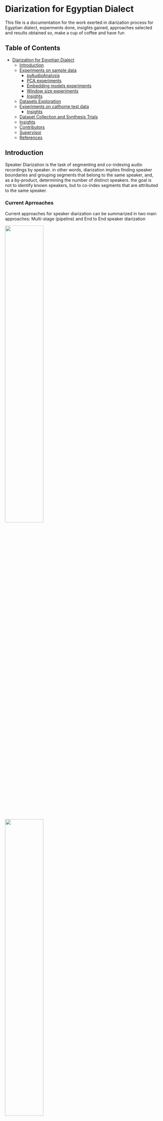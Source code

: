 # <a name="diarization-for-egyptian-dialect"></a> Diarization for Egyptian Dialect

This file is a documentation for the work exerted in diarization process for Egyptian dialect, experments done, insights gained, approaches selected and results obtained so, make a cup of coffee and have fun


## Table of Contents
- [Diarization for Egyptian Dialect](#diarization-for-egyptian-dialect)
  * [Introduction](#introduction)
  * [Experiments on sample data](#experiment-sample-data)
    + [pyAudioAnalysis](#pyAudioAnalysis-experiments)
    + [PCA experiments](#pca-experiments)
    + [Embedding models experiments](#embedding-models-experiments)
    + [Window size experiments](#window-size-experiments)
    + [Insights](#insights)
  * [Datasets Exploration](#datasets-exploration)
  * [Experiments on callhome test data](#experiments-callhome)
    + [Insights](#insights)
  * [Dataset Collection and Synthesis Trials](#dataset-collection-and-synthesis-trials)
  * [Insights](#insights)
  * [Contributors](#contributors)
  * [Supervisor](#supervisor)
  * [References](#references)
 
## <a name="introduction"></a> Introduction
Speaker Diarization is the task of segmenting and co-indexing audio recordings by speaker. in other words, diarization implies finding speaker boundaries and grouping segments that belong to the same speaker, and, as a by-product, determining the number of distinct speakers. the goal is not to identify known speakers, but to co-index segments that are attributed to the same speaker.

### Current Aprroaches
Current approaches for speaker diarization can be summarized in two main approaches: Multi-stage (pipeline) and End to End speaker diarization
<div>
<img src = "https://github.com/user-attachments/assets/ab612ca6-de15-4a76-a9fc-4f8a0a794e0b" width="50%">
<img src = "https://github.com/user-attachments/assets/f7ff23d0-d29b-4fac-9362-d69c54bd903f" width="50%">
</div>

Having a scarcity in the arabic rather than the eqyptian training data and finding that the End to end approach is still not mature, we managed to go through a multi-stage (pipeline) approach 

We started with an initial pipline having the following components:
  * Whisper large model for speech activity and change detection: it outputs the starts and ends of the audio segments to extract the embedding
  * Ecapa speech embedding model
  * Agglomorative Clustering where the number of speakers must be known in advance

## <a name="experiments-sample-data"></a> Experiments on sample data
We constructed our first experiments on the provided sample audio with its correponding annotation.

### <a name="pyAudioAnalysis-experiments"></a> PyAudioAnalysis experiments
PyAudioAnalysis is a Python library covering a wide range of audio analysis tasks and speaker diarization is one of them. It works by extracting short-term and mid-term audio features based on zero-crossings, energy, energy entropy, spectral centroid, spread, flux, rolloff, mfcc, and chroma features. It then does K-Means clustering by trying all possible K in range of [2, 9] and finds the optimal K that has the maximum average silhouette. It also does HMM Smoothing as a post-processing step.

However, the results were very bad, having a DER of 75.31%. So, we decided to use our own pipeline and try with different clustering algorithms.

### <a name="pca-experiments"></a> PCA experiments
First we conducted an experiment testing the pipeline performance on different clustering algorithms with and without PCA
The pipeline with pca refers to doing principle component analysis (PCA) on the generated embeddings by the embedding model before doing the clustering

The results in the table represents the DER value without overlap
|       | Agglomorative     | Mean Shift      | DBscan    |
|-------|-------------------|-----------------|-----------|
| without PCA  | 0.265  | 0.416  | 0.416  |
| with PCA  | 0.272  | 0.275  | 0.261  | 

### <a name="embedding-models-experiments"></a> Embedding Models experiments
We then conducted an experiment testing different embedding models performance including (speakerverification_en_titanet_large, spkrec-ecapa-voxceleb, wespeaker-voxceleb-resnet34-LM) and combinations between them
In this experiment we used Agglomorative clustering with number of clusters computed using Automated Elbow method

|    | Tita Net   | Ecapa   | ResNet34   | Tita Net and Ecapa   | Tita Net and RestNet34   |  Ecapa and ResNet34  |
|----|------------|------------|------------|------------|------------|------------|
| DER with Overlap | 0.252 | 0.237 | 0.271 | 0.229 | 0.251 | 0.243 |
| DER without Overlap | 0.249 | 0.233 | 0.268 | 0.226 | 0.248 | 0.239 |

Some Qualitative Results for each model:

<table>
  <tr>
    <td align="center">
      <img src="https://github.com/user-attachments/assets/f50768e6-a7fa-44e8-bf9a-cd4eae682934" width="50%">
      <p>Scatter plot for PCA of the embedding generated by Tita Net</p>
    </td>
    <td align="center">
      <img src="https://github.com/user-attachments/assets/5c5edc51-d926-454d-bc35-a3c58b1e7996" width="50%">
      <p>Scatter plot for the resulted clustering</p>
    </td>
  </tr>
</table>

<table>
  <tr>
    <td align="center">
      <img src="https://github.com/user-attachments/assets/a2ca1f55-0bba-40f9-8399-764837567bc1" width="50%">
      <p>Scatter plot for PCA of the embedding generated by Ecapa</p>
    </td>
    <td align="center">
      <img src="https://github.com/user-attachments/assets/ed1f56ba-e217-4c8e-b7b5-8f0336383258" width="50%">
      <p>Scatter plot for the resulted clustering</p>
    </td>
  </tr>
</table>


<table>
  <tr>
    <td align="center">
      <img src="https://github.com/user-attachments/assets/0ca85df4-89b3-42ea-8d30-f91862fe0113" width="50%">
      <p>Scatter plot for PCA of the embedding generated by ResNet34 Net</p>
    </td>
    <td align="center">
      <img src="https://github.com/user-attachments/assets/2362407b-fabd-4a53-a500-f9eef76bc575" width="50%">
      <p>Scatter plot for the resulted clustering</p>
    </td>
  </tr>
</table>

<table>
  <tr>
    <td align="center">
      <img src="https://github.com/user-attachments/assets/9967c915-0b36-42ff-8035-8ffb5d13c183" width="50%">
      <p>Scatter plot for PCA of the embedding generated by </p>
    </td>
    <td align="center">
      <img src="https://github.com/user-attachments/assets/68e28aa8-b5db-48ec-a4de-e8cf7b829529" width="50%">
      <p>Scatter plot for the resulted clustering</p>
    </td>
  </tr>
</table>

<table>
  <tr>
    <td align="center">
      <img src="https://github.com/user-attachments/assets/f88235e9-3985-4826-a182-8b1f40b008eb" width="50%">
      <p>Scatter plot for PCA of the embedding generated by the concatenation between Tita Net and ResNet34</p>
    </td>
    <td align="center">
      <img src="https://github.com/user-attachments/assets/beab2516-704c-4054-abcb-7a2b04ed414e" width="50%">
      <p>Scatter plot for the resulted clustering</p>
    </td>
  </tr>
</table>

<table>
  <tr>
    <td align="center">
      <img src="https://github.com/user-attachments/assets/8c10c5f9-f02a-4c3f-a61b-85ea3a8bd77c" width="50%">
      <p>Scatter plot for PCA of the embedding generated by the concatenation between Ecapa and ResNet34</p>
    </td>
    <td align="center">
      <img src="https://github.com/user-attachments/assets/269fd340-61a2-4cf1-b892-1cde1ab84dd0" width="50%">
      <p>Scatter plot for the resulted clustering</p>
    </td>
  </tr>
</table>

### <a name="window-size-experiments"></a> Window size experiments
We conducted another experiment trying to fix the window size and compared it to the segments generated by whisper large model.
We used TitaNet as our embedding model


|    | 0.5 sec   | 1 sec   | 2 sec   | 3 sec | 4 sec | whisper segments |
|----|------------|------------|------------|------------|------------|------------|
| DER with Overlap | 0.323 | 0.257 | 0.257 | 0.290 | 0.279 | 0.252 |
| DER without Overlap | 0.320 | 0.254 | 0.252 | 0.285 | 0.275 | 0.249 |

Some qualitative for each window size

<table>
  <tr>
    <td align="center">
      <img src="https://github.com/user-attachments/assets/c5e8018e-d8af-4fe6-b1b4-a944deb20873" width="50%">
      <p>ws = 4 sec </p>
    </td>
       <td align="center">
      <img src="https://github.com/user-attachments/assets/4d443fce-c306-4c1e-88ab-cdbde1f7358c" width="50%">
      <p>ws = 4 sec </p>
    </td>
  </tr>
</table>

<table>
  <tr>
    <td align="center">
      <img src="https://github.com/user-attachments/assets/b4f52662-6e5d-4e0b-913d-a78b5e935e08" width="50%">
      <p>ws = 3 sec</p>
    </td>
    <td align="center">
      <img src="https://github.com/user-attachments/assets/d586e2df-2297-4a1e-88bd-b46332eda1a6" width="50%">
      <p>ws = 3 sec</p>
    </td>
  </tr>
</table>

<table>
  <tr>
   <td align="center">
      <img src="https://github.com/user-attachments/assets/6cfbf280-470f-41df-948f-dbfb760e31ef" width="50%">
      <p>ws = 2 sec</p>
    </td>
       <td align="center">
      <img src="https://github.com/user-attachments/assets/724f2a59-c0ff-4f79-8b03-edc65dbc92ae" width="50%">
      <p>ws = 2 sec</p>
    </td>
  </tr>
</table>

<table>
  <tr>
   <td align="center">
      <img src="https://github.com/user-attachments/assets/f14a75aa-842a-4941-8480-b8d5f9174034" width="50%">
      <p>ws = 1 sec</p>
    </td>
       <td align="center">
      <img src="https://github.com/user-attachments/assets/5cb4bc3e-859e-48c1-893d-503639ae3ac7" width="50%">
      <p>ws = 1 sec</p>
    </td>
  </tr>
</table>

<table>
  <tr>
      <td align="center">
      <img src="https://github.com/user-attachments/assets/913a1c84-b4bb-48e5-bb7c-90d2d177526e" width="50%">
      <p>ws = 0.5 sec</p>
    </td>
      <td align="center">
      <img src="https://github.com/user-attachments/assets/8efdfc3f-142b-4a2d-bd54-3185188055ee" width="50%">
      <p>ws = 0.5 sec</p>
    </td>
     </tr>
</table>

### <a name="insights"></a> Insights
According to the initial experiments on the sample data we can conclude the following 
  * Using the components generated by the PCA enhances the results of the clustering algorithm
  * The best speaker embeddings was generated from the combination of Tita net with Ecapa
  * Using the segments generated by whisper large model overperform using fixed size window


## <a name="experiments-callhome"></a> Experiments on callhome test data
We constructed different experiment on callhome testd ata to converge to the best combination and configuration for our pipeline.

<table>
  <tr>
    <td align="center">
      <img src="https://github.com/user-attachments/assets/2aa54599-0d83-4692-a7ce-ff9aa9b7ab54" width="100%">
      <p>Experiment on callhome test data review on wandb</p>
    </td>
  </tr>
</table>




### <a name="NeMo Experiments"></a> NeMo Experiments

#### Experiment 1: MarbleNet VAD

In this experiment, we used MarbleNet's Voice Activity Detection (VAD) with different window sizes and shift lengths to evaluate its impact on diarization performance. The default parameters led to excessive segmentation, although speaker positions were correctly identified. We adjusted the window size to address this issue, which had a default value of 0.15.

##### DER Results for Different Window Sizes and Shift Lengths

| Window Size | Shift Length | DER (Without Overlap) |
|-------------|--------------|------------------------|
| 0.15        | 0.01         | 37.73%                 |
| 0.63        | 0.01         | 22.97%                 |
| 0.8         | 0.05         | 23.24%                 |
| 0.95        | 0.05         | 23.03%                 |
| 1.2         | 0.3          | 23.05%                 |
| 0.63        | 0.05         | 22.97%                 |


##### Visual Results

1. **Results with Excessive Segmentation:** ![segmented](https://github.com/user-attachments/assets/9fee0e7d-f922-4e6a-8b2b-0bd267d0e7d5)

2. **Results After Fixing Segmentation:** ![nonsegmented](https://github.com/user-attachments/assets/11950471-ae01-458e-8a0f-3638cf7d92c3)

3. **Ground Truth:** ![groundTruth](https://github.com/user-attachments/assets/63044f23-c661-4f94-8c85-91b5763de571)


#### Experiment 2: Preprocessing with Demucs

##### Demucs Overview

We used the Demucs package for audio preprocessing to separate vocals from non-vocals. Demucs is a source separation model that separates audio into different components, such as vocals and accompaniment. This separation helps improve the quality of diarization by isolating the vocal components, reducing noise, and focusing on the relevant audio features.

##### Impact on Diarization

Applying Demucs to separate vocals from non-vocals improved diarization results by providing cleaner audio input, which facilitated more accurate speaker identification and segmentation.

##### DER Comparison with and without Preprocessing on first 20 samples of CALLHOME dataset (~2 hours of speech)

| Preprocessing | DER (Without Overlap) |
|---------------|------------------------|
| No Preprocessing | 22.09%                 |
| With Preprocessing | 19.94%                 |

#### Experiment 3: Speaker Embedding Models

In this experiment, we evaluated different speaker embedding models and their impact on clustering performance. The following configurations were tested:

1. **Titanet Only**
2. **Titanet with ECAPA-TDNN (Concatenated)**

##### Results on Provided Sample

| Configuration | DER (Without Overlap) |
|---------------|------------------------|
| Titanet Only  | 23.6%                  |
| Titanet and ECAPA-TDNN | 22.97%            |

Spectral clustering was used in this experiment to perform speaker clustering. The number of clusters can be constrained using parameters such as `max_num_speakers` and `oracle_num_speakers` in NeMo diarization configuration. If the oracle number is not provided, heuristic methods and constraints guide the clustering process.

### <a name="insights"></a> Insights
* Applying a preprocessing step using demucs improved the diarization performance.
* Using Titanet + Ecapa-TDNN formed a better speaker embedding representation that helped with clustering later.
* The choice of window sizes and shift lengths can greatly impact performance. Smaller segments with fine granularity might be useful for precise linguistic content, while larger segments can capture full sentences more effectively. In general, aiming for larger segments that encompass full sentences proved beneficial. Optimal results were achieved using a window size of 0.63 with shift lengths of 0.01 and 0.05.

## <a name="dataset-collection-and-synthesis-trials"></a> Dataset Collection and Synthesis Trials
Due to the lack of datasets in the domain of speaker diarization, we tried to collect a dataset on our own to train and test our models on. We wrote a script that scraps podcast episodes from a YouTube channel, downloads the audio as wav files, and uses the transcripts with their timestamp to gather the data, resulting in a ~50hr English diarized dataset. The dataset can be found on [google drive](https://drive.google.com/drive/folders/1Xuy04CgO-5z3Ezm6nqWRi0ABiES0xBGP?usp=sharing).

We also tried to similarly gather an Arabic dataset, but unfortunately no Arabic podcasts with a manually written transcript that can be easily scraped were found.
  
## Contributors
- [Abdelrahman Elnenaey](https://github.com/AbdelrhmanElnenaey)
- [Rana Barakat](https://github.com/ranabarakat)
- [Louai Zahran](https://github.com/LouaiZahran)

## Supervisor
- [Ismail El-Yamany](https://github.com/IsmailElYamany)

## References
- [Improving Diarization Robustness using Diversification, Randomization and the DOVER Algorithm](https://arxiv.org/abs/1910.11691)
- [TitaNet: Neural Model for speaker representation with 1D Depth-wise separable convolutions and global context](https://arxiv.org/abs/2110.04410)
- [SpeechBrain: A General-Purpose Speech Toolkit](https://arxiv.org/abs/2106.04624)
- [Modern hierarchical, agglomerative clustering algorithms](https://arxiv.org/abs/1109.2378)
- [DBSCAN++: Towards fast and scalable density clustering](https://arxiv.org/abs/1810.13105)
- [Robust Speech Recognition via Large-Scale Weak Supervision](https://arxiv.org/abs/2212.04356)
- [A review of mean-shift algorithms for clustering](https://arxiv.org/abs/1503.00687)
- [NeMo: a toolkit for building AI applications using Neural Modules](https://arxiv.org/abs/1909.09577)



